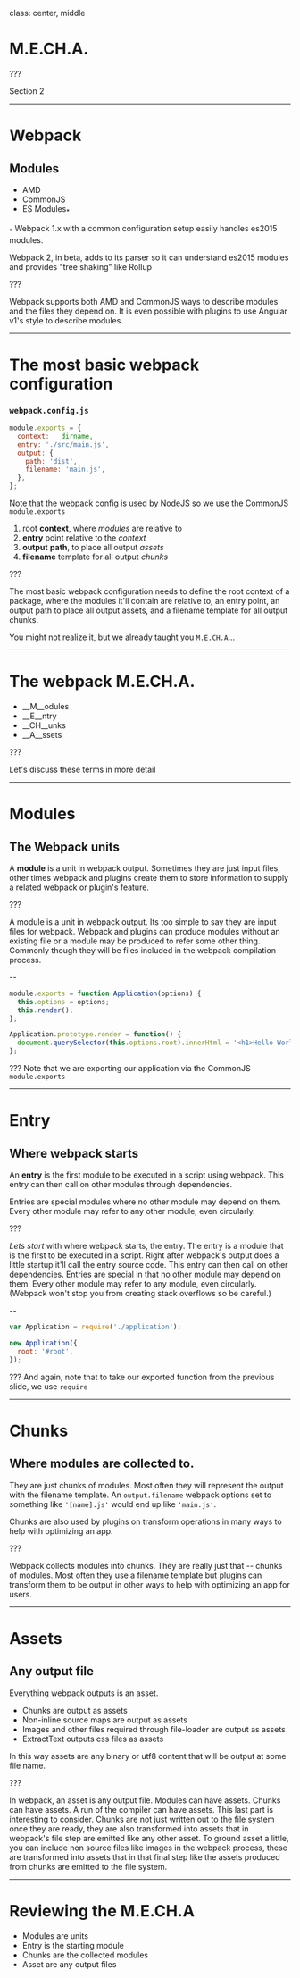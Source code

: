 class: center, middle
# M.E.CH.A.

???

Section 2

---

# Webpack

## Modules

- AMD
- CommonJS
- ES Modules<sub>\*</sub>

<sub>\*</sub> Webpack 1.x with a common configuration setup easily handles es2015 modules.

Webpack 2, in beta, adds to its parser so it can understand es2015 modules and provides "tree shaking" like Rollup

???

Webpack supports both AMD and CommonJS ways to describe modules and the files
they depend on. It is even possible with plugins to use Angular v1's style to
describe modules.

---

# The most basic webpack configuration

### `webpack.config.js`

```js
module.exports = {
  context: __dirname,
  entry: './src/main.js',
  output: {
    path: 'dist',
    filename: 'main.js',
  },
};
```
Note that the webpack config is used by NodeJS so we use the CommonJS `module.exports`

1. root __context__, where _modules_ are relative to
2. __entry__ point relative to the _context_
3. __output__ __path__, to place all output _assets_
  1. __filename__ template for all output _chunks_

???

The most basic webpack configuration needs to define the root context of a package, where the modules it'll contain are relative to, an entry point, an output path to place all output assets, and a filename template for all output chunks.

You might not realize it, but we already taught you `M.E.CH.A`...

---

# The webpack M.E.CH.A.

- __M__odules
- __E__ntry
- __CH__unks
- __A__ssets

???

Let's discuss these terms in more detail

---

# Modules

## The Webpack units

A **module** is a unit in webpack output. Sometimes they are just input files, other times webpack and plugins create them to store information to supply a related webpack or plugin's feature.

???

A module is a unit in webpack output. Its too simple to say they are input files for webpack. Webpack and plugins can produce modules without an existing file or a module may be produced to refer some other thing. Commonly though they will be files included in the webpack compilation process.

--

```javascript
module.exports = function Application(options) {
  this.options = options;
  this.render();
};

Application.prototype.render = function() {
  document.querySelector(this.options.root).innerHtml = '<h1>Hello World</h1>';
};
```

???
Note that we are exporting our application via the CommonJS `module.exports`

---

# Entry

## Where webpack starts

An **entry** is the first module to be executed in a script using webpack. This entry can then call on other modules through dependencies.

Entries are special modules where no other module may depend on them. Every other module may refer to any other module, even circularly.

???

_Lets start_ with where webpack starts, the entry. The entry is a module that is the first to be executed in a script. Right after webpack's output does a little startup it'll call the entry source code. This entry can then call on other dependencies. Entries are special in that no other module may depend on them. Every other module may refer to any module, even circularly. (Webpack won't stop you from creating stack overflows so be careful.)

--

```javascript
var Application = require('./application');

new Application({
  root: '#root',
});
```

???
And again, note that to take our exported function from the previous slide, we use `require`

---

# Chunks

## Where modules are collected to.

They are just chunks of modules. Most often they will represent the output with the filename template. An `output.filename` webpack options set to something like `'[name].js'` would end up like `'main.js'`.

Chunks are also used by plugins on transform operations in many ways to help with optimizing an app.

???

Webpack collects modules into chunks. They are really just that -- chunks of modules. Most often they use a filename template but plugins can transform them to be output in other ways to help with optimizing an app for users.

---

# Assets

## Any output file

Everything webpack outputs is an asset.

- Chunks are output as assets
- Non-inline source maps are output as assets
- Images and other files required through file-loader are output as assets
- ExtractText outputs css files as assets

In this way assets are any binary or utf8 content that will be output at some file name.

???

In webpack, an asset is any output file. Modules can have assets. Chunks can have assets. A run of the compiler can have assets. This last part is interesting to consider. Chunks are not just written out to the file system once they are ready, they are also transformed into assets that in webpack's file step are emitted like any other asset. To ground asset a little, you can include non source files like images in the webpack process, these are transformed into assets that in that final step like the assets produced from chunks are emitted to the file system.

---

# Reviewing the M.E.CH.A

- Modules are units
- Entry is the starting module
- Chunks are the collected modules
- Asset are any output files
